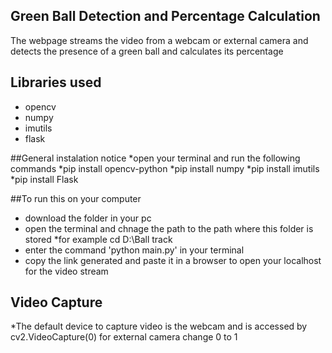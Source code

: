 ## Green Ball Detection and Percentage Calculation
The webpage streams the video from a webcam or external camera and detects the presence of a green ball and calculates its percentage

## Libraries used
* opencv
* numpy
* imutils
* flask

##General instalation notice
*open your terminal and run the following commands
*pip install opencv-python
*pip install numpy
*pip install imutils
*pip install Flask

##To run this on your computer
* download the folder in your pc
* open the terminal and chnage the path to the path where this folder is stored 
*for example cd D:\Ball track
* enter the command 'python main.py' in your terminal
* copy the link generated and paste it in a browser to open your localhost for the video stream

## Video Capture 
*The default device to capture video is the webcam and is accessed by cv2.VideoCapture(0) for external camera change 0 to 1

